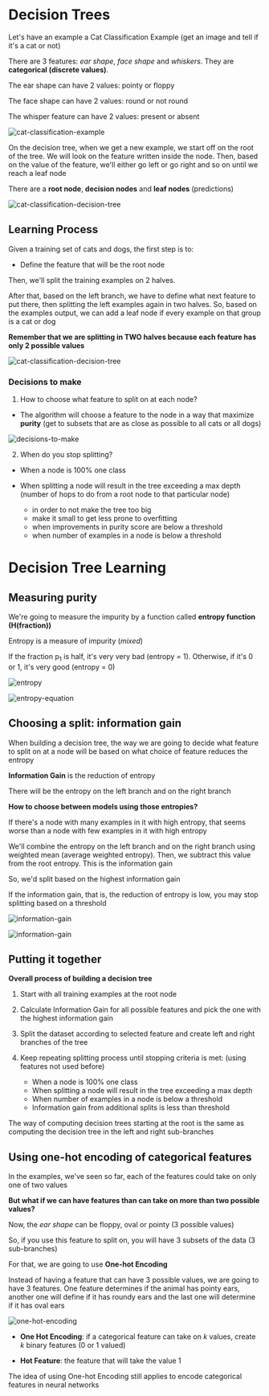 # Decision Trees

Let's have an example a Cat Classification Example (get an image and tell if it's a cat or not)

There are 3 features: *ear shape*, *face shape* and *whiskers*. They are **categorical (discrete values)**.

The ear shape can have 2 values: pointy or floppy

The face shape can have 2 values: round or not round

The whisper feature can have 2 values: present or absent

![cat-classification-example](/Machine%20Learning%20Specialization/Advanced%20Learning%20Algorithms/assets/module4/cat_classification_1.png)

On the decision tree, when we get a new example, we start off on the root of the tree. We will look on the feature written inside the node. Then, based on the value of the feature, we'll either go left or go right and so on until we reach a leaf node

There are a **root node**, **decision nodes** and **leaf nodes** (predictions)

![cat-classification-decision-tree](/Machine%20Learning%20Specialization/Advanced%20Learning%20Algorithms/assets/module4/cat_classification_2.png)


## Learning Process

Given a training set of cats and dogs, the first step is to:
* Define the feature that will be the root node

Then, we'll split the training examples on 2 halves. 

After that, based on the left branch, we have to define what next feature to put there, then splitting the left examples again in two halves. So, based on the examples output, we can add a leaf node if every example on that group is a cat or dog

**Remember that we are splitting in TWO halves because each feature has only 2 possible values**

![cat-classification-decision-tree](/Machine%20Learning%20Specialization/Advanced%20Learning%20Algorithms/assets/module4/cat_classification_3.png)

### Decisions to make

1. How to choose what feature to split on at each node?
* The algorithm will choose a feature to the node in a way that maximize **purity** (get to subsets that are as close as possible to all cats or all dogs)

![decisions-to-make](/Machine%20Learning%20Specialization/Advanced%20Learning%20Algorithms/assets/module4/decisions_to_make_1.png)

2. When do you stop splitting?
* When a node is 100% one class

* When splitting a node will result in the tree exceeding a max depth (number of hops to do from a root node to that particular node)
    * in order to not make the tree too big
    * make it small to get less prone to overfitting
    * when improvements in purity score are below a threshold
    * when number of examples in a node is below a threshold


# Decision Tree Learning

## Measuring purity

We're going to measure the impurity by a function called **entropy function (H(fraction))**

Entropy is a measure of impurity (*mixed*)

If the fraction p<sub>1</sub> is half, it's very very bad (entropy = 1). Otherwise, if it's 0 or 1, it's very good (entropy = 0)

![entropy](/Machine%20Learning%20Specialization/Advanced%20Learning%20Algorithms/assets/module4/entropy_1.png)

![entropy-equation](/Machine%20Learning%20Specialization/Advanced%20Learning%20Algorithms/assets/module4/entropy_2.png)


## Choosing a split: information gain

When building a decision tree, the way we are going to decide what feature to split on at a node will be based on what choice of feature reduces the entropy

**Information Gain** is the reduction of entropy

There will be the entropy on the left branch and on the right branch

**How to choose between models using those entropies?**

If there's a node with many examples in it with high entropy, that seems worse than a node with few examples in it with high entropy

We'll combine the entropy on the left branch and on the right branch using weighted mean (average weighted entropy). Then, we subtract this value from the root entropy. This is the information gain

So, we'd split based on the highest information gain

If the information gain, that is, the reduction of entropy is low, you may stop splitting based on a threshold

![information-gain](/Machine%20Learning%20Specialization/Advanced%20Learning%20Algorithms/assets/module4/information_gain_1.png)

![information-gain](/Machine%20Learning%20Specialization/Advanced%20Learning%20Algorithms/assets/module4/information_gain_2.png)

## Putting it together

**Overall process of building a decision tree**

1. Start with all training examples at the root node

2. Calculate Information Gain for all possible features and pick the one with the highest information gain

3. Split the dataset according to selected feature and create left and right branches of the tree

4. Keep repeating splitting process until stopping criteria is met: (using features not used before)
    * When a node is 100% one class
    * When splitting a node will result in the tree exceeding a max depth
    * When number of examples in a node is below a threshold
    * Information gain from additional splits is less than threshold

The way of computing decision trees starting at the root is the same as computing the decision tree in the left and right sub-branches


## Using one-hot encoding of categorical features

In the examples, we've seen so far, each of the features could take on only one of two values

**But what if we can have features than can take on more than two possible values?**

Now, the *ear shape* can be floppy, oval or pointy (3 possible values)

So, if you use this feature to split on, you will have 3 subsets of the data (3 sub-branches)

For that, we are going to use **One-hot Encoding**

Instead of having a feature that can have 3 possible values, we are going to have 3 features. One feature determines if the animal has pointy ears, another one will define if it has roundy ears and the last one will determine if it has oval ears

![one-hot-encoding](/Machine%20Learning%20Specialization/Advanced%20Learning%20Algorithms/assets/module4/one_hot_encoding_1.png)

* **One Hot Encoding**: if a categorical feature can take on *k* values, create *k* binary features (0 or 1 valued)

* **Hot Feature**: the feature that will take the value 1

The idea of using One-hot Encoding still applies to encode categorical features in neural networks